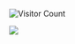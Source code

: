 <!--
**michalliu/michalliu** is a ✨ _special_ ✨ repository because its `README.md` (this file) appears on your GitHub profile.

Here are some ideas to get you started:

- 🔭 I’m currently working on ...
- 🌱 I’m currently learning ...
- 👯 I’m looking to collaborate on ...
- 🤔 I’m looking for help with ...
- 💬 Ask me about ...
- 📫 How to reach me: ...
- 😄 Pronouns: ...
- ⚡ Fun fact: ...
-->

<!-- ![](https://komarev.com/ghpvc/?username=michalliu&label=PROFILE+VIEWS&base=1000&abbreviated=true&color=brightgreen) -->
![Visitor Count](https://profile-counter.glitch.me/michalliu/count.svg)

<!-- https://yhype.me/github/profile-views -->
![](https://hit.yhype.me/github/profile?user_id=1010851)
